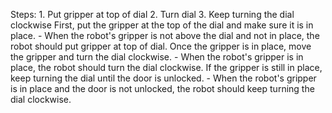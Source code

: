 

Steps:  1. Put gripper at top of dial  2. Turn dial  3. Keep turning the dial clockwise
    First, put the gripper at the top of the dial and make sure it is in place.
    - When the robot's gripper is not above the dial and not in place, the robot should put gripper at top of dial.
    Once the gripper is in place, move the gripper and turn the dial clockwise.
    - When the robot's gripper is in place, the robot should turn the dial clockwise.
    If the gripper is still in place, keep turning the dial until the door is unlocked.
    - When the robot's gripper is in place and the door is not unlocked, the robot should keep turning the dial clockwise.